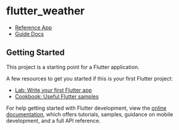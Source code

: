 # flutter_weather

- [Reference App](https://github.com/felangel/bloc/tree/master/examples/flutter_weather)
- [Guide Docs](https://bloclibrary.dev/#/flutterweathertutorial)

## Getting Started

This project is a starting point for a Flutter application.

A few resources to get you started if this is your first Flutter project:

- [Lab: Write your first Flutter app](https://docs.flutter.dev/get-started/codelab)
- [Cookbook: Useful Flutter samples](https://docs.flutter.dev/cookbook)

For help getting started with Flutter development, view the
[online documentation](https://docs.flutter.dev/), which offers tutorials,
samples, guidance on mobile development, and a full API reference.
